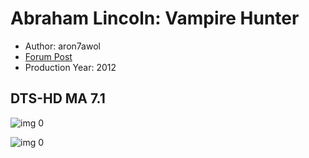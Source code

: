 # Abraham Lincoln: Vampire Hunter

* Author: aron7awol
* [Forum Post](https://www.avsforum.com/threads/bass-eq-for-filtered-movies.2995212/post-58305336)
* Production Year: 2012

## DTS-HD MA 7.1

![img 0](https://i.imgur.com/57u3nTd.jpg)

![img 0](https://i.imgur.com/MSZGIvF.jpg)

